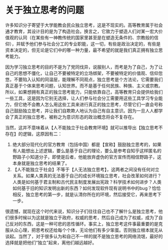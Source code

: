 # 关于独立思考的问题

许多知识分子寄望于大学能教会民众独立思考，这是不现实的。高等教育属于社会通才教育，其设计目的是为了构造社会。换言之，它致力于塑造人们对某一宏大价值观的认同（在某些有一神教传统的国家里甚至是在塑造无条件的、宗教般的信仰），并赋予他们参与社会分工的专业职能，这一切，有些是政治决定的，有些是资本决定的，但无论是它们中的哪一种力量，最不希望的就是我们真正拥有独立思考能力。

因为学习独立思考的目的不是为了党同伐异，说服别人，而考是为了自己，为了让自己的思想不僵化，让自己不要被特定的立场绑架，不要被特定的价值观、信仰忽悠，不要陷入认知的同温层，能理解不同观点，独立思考是个方法论，它需要我们真正基于个体来思考问题，认知世界。而不是基于任何民族、种族、主义或宗教。所以，如果想拥有真正的独立思考能力，只能依靠自己，高等教育只会提供给我们一些工具，这是因为它别无选择，让人们参与社会分工需要用这些工具学习专业能力，但它绝不会教人怎么用这些工具来进行真正的独立思考，尽管它们一直会号称自己鼓励独立思考，并让我们自欺欺人地认为自己有自主意识。因为一旦人人都学会了真正的独立思考。被称之为意识形态的政治概念将会不复存在。

当然，这并不意味着从【人不能独立于社会教育环境】就可以推导出【独立思考不存在】的逻辑，这原因有二：

1. 绝大部分现代化的官方教育（包括中国）都是【宣称】鼓励独立思考的，如果有人能想出上述逻辑，要么是基于自己的理论，要么是参考自知乎这样匿名的野路子小知道分子，即使是后者，他能放弃虚伪的官方宣传而相信野路子，这本身就是独立思考的结果了。  
2. 【人不能独立于社会】不等于【人无法独立思考】，这两者之间没有任何对立关系。如果人类真的无法基于自己的成长环境独立思考，社会改革如何进行？人类是如何基于君主制和古代民主制度发展出宪政？科学技术如何进步？人类如何基于旧的知识发明出新的东西？如何发现软件现有说明书中的bug？恰恰相反，独立思考的第一步，就是认清你所在的环境，然后接受它，再来思考下一步。

很遗憾，就现在这个时代来说，知识分子们往往自己也不了解什么是独立思考，他们很多时候以为这就是独立于政府，权威的思考，然后自己成为了权威，成为了自己反对的东西，这是一种可悲的恶性循环。事实上，独立思考这件事最重要的是克服从众心理，把思考权还给每个个体，无论他们有多少笨蛋。否则独立根本就无从谈起。当然了，对于很多认为和自己不一样的就不是独立思考的网络流氓，最好的选择就是把他们“独立”起来，离他们越远越好。 
